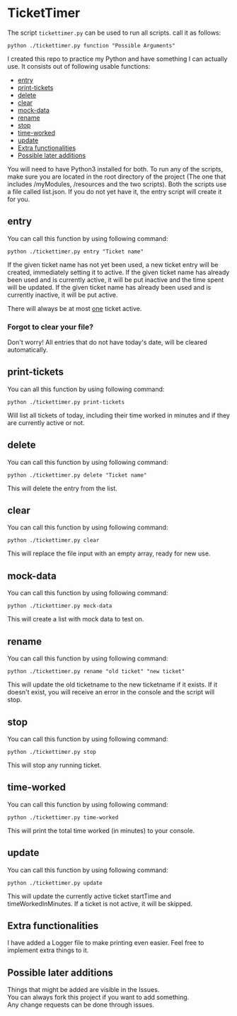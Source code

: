 # TicketTimer
The script ```tickettimer.py``` can be used to run all scripts.
call it as follows:
```
python ./tickettimer.py function "Possible Arguments"
```

I created this repo to practice my Python and have something I can actually use.
It consists out of following usable functions:

- [entry](#entry)
- [print-tickets](#print-tickets)
- [delete](#delete)
- [clear](#clear)
- [mock-data](#mock-data)
- [rename](#rename)
- [stop](#stop)
- [time-worked](#time-worked)
- [update](#update)
- [Extra functionalities](#extra-functionalities)
- [Possible later additions](#possible-later-additions)

You will need to have Python3 installed for both.
To run any of the scripts, make sure you are located in the root directory of the project (The one that includes /myModules, /resources and the two scripts).
Both the scripts use a file called list.json. If you do not yet have it, the entry script will create it for you.


## entry
You can call this function by using following command:
```
python ./tickettimer.py entry "Ticket name"
```
If the given ticket name has not yet been used, a new ticket entry will be created, immediately setting it to active.
If the given ticket name has already been used and is currently active, it will be put inactive and the time spent will be updated.
If the given ticket name has already been used and is currently inactive, it will be put active.

There will always be at most <ins>one</ins> ticket active.

### Forgot to clear your file?
Don't worry! All entries that do not have today's date, will be cleared automatically.

## print-tickets
You can all this function by using following command:
```
python ./tickettimer.py print-tickets
```
Will list all tickets of today, including  their time worked in minutes and if they are currently active or not.

## delete
You can call this function by using following command:
```
python ./tickettimer.py delete "Ticket name"
```
This will delete the entry from the list.

## clear
You can call this function by using following command:
```
python ./tickettimer.py clear
```
This will replace the file input with an empty array, ready for new use.

## mock-data
You can call this function by using following command:
```
python ./tickettimer.py mock-data
```
This will create a list with mock data to test on.

## rename
You can call this function by using following command:
```
python ./tickettimer.py rename "old ticket" "new ticket"
```
This will update the old ticketname to the new ticketname if it exists.
If it doesn't exist, you will receive an error in the console and the script will stop.

## stop
You can call this function by using following command:
```
python ./tickettimer.py stop
```
This will stop any running ticket.

## time-worked
You can call this function by using following command:
```
python ./tickettimer.py time-worked
```
This will print the total time worked (in minutes) to your console.

## update
You can call this function by using following command:
```
python ./tickettimer.py update
```
This will update the currently active ticket startTime and timeWorkedInMinutes.
If a ticket is not active, it will be skipped.

## Extra functionalities
I have added a Logger file to make printing even easier. Feel free to implement extra things to it.

## Possible later additions
Things that might be added are visible in the Issues.  
You can always fork this project if you want to add something.  
Any change requests can be done through issues.